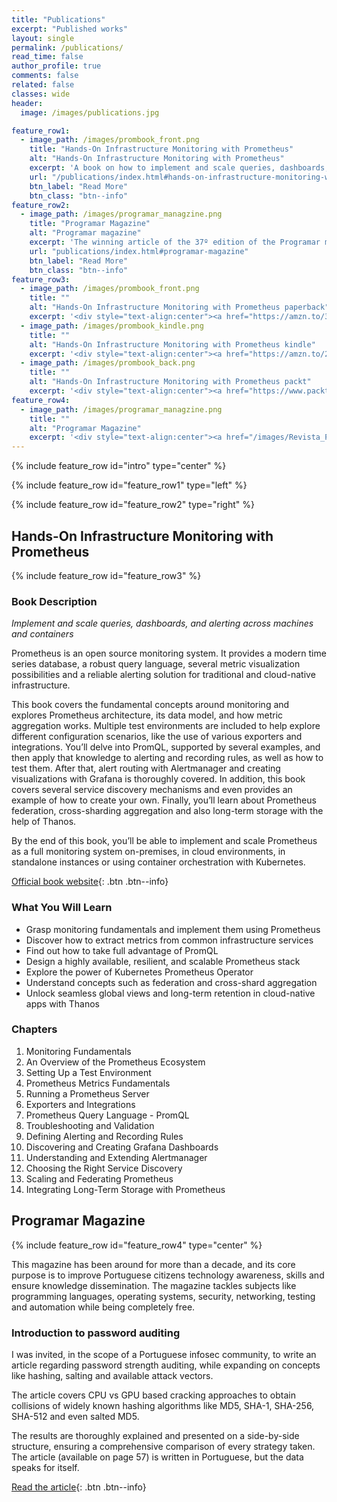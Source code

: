```yaml
---
title: "Publications"
excerpt: "Published works"
layout: single
permalink: /publications/
read_time: false
author_profile: true
comments: false
related: false
classes: wide
header:
  image: /images/publications.jpg

feature_row1:
  - image_path: /images/prombook_front.png
    title: "Hands-On Infrastructure Monitoring with Prometheus"
    alt: "Hands-On Infrastructure Monitoring with Prometheus"
    excerpt: 'A book on how to implement and scale queries, dashboards, and alerting across machines and containers'
    url: "/publications/index.html#hands-on-infrastructure-monitoring-with-prometheus"
    btn_label: "Read More"
    btn_class: "btn--info"
feature_row2:
  - image_path: /images/programar_managzine.png
    title: "Programar Magazine"
    alt: "Programar magazine"
    excerpt: 'The winning article of the 37º edition of the Programar magazine'
    url: "publications/index.html#programar-magazine"
    btn_label: "Read More"
    btn_class: "btn--info"
feature_row3:
  - image_path: /images/prombook_front.png
    title: ""
    alt: "Hands-On Infrastructure Monitoring with Prometheus paperback"
    excerpt: '<div style="text-align:center"><a href="https://amzn.to/30UOVoM" class="btn btn--book btn--large" title="book paperback"><i class="fas fa-book" aria-hidden="true"></i><span> Amazon - Paperback</span></a></div>'
  - image_path: /images/prombook_kindle.png
    title: ""
    alt: "Hands-On Infrastructure Monitoring with Prometheus kindle"
    excerpt: '<div style="text-align:center"><a href="https://amzn.to/2QBHlL2" class="btn btn--book btn--large" title="book kindle"><i class="fas fa-tablet-alt" aria-hidden="true"></i><span> Amazon - Kindle</span></a></div>'
  - image_path: /images/prombook_back.png
    title: ""
    alt: "Hands-On Infrastructure Monitoring with Prometheus packt"
    excerpt: '<div style="text-align:center"><a href="https://www.packtpub.com/virtualization-and-cloud/hands-infrastructure-monitoring-prometheus" class="btn btn--book btn--large" title="book packt"><i class="fas fa-book-open" aria-hidden="true"></i><span> Packt - Website</span></a></div><br>'
feature_row4:
  - image_path: /images/programar_managzine.png
    title: ""
    alt: "Programar Magazine"
    excerpt: '<div style="text-align:center"><a href="/images/Revista_PROGRAMAR_37.pdf" class="btn btn--book btn--large" title="Programar Magazine"><i class="fas fa-tablet-alt" aria-hidden="true"></i><span> Free download</span></a></div><br>'
---
```


{% include feature_row id="intro" type="center" %}

{% include feature_row id="feature_row1" type="left" %}

{% include feature_row id="feature_row2" type="right" %}

## Hands-On Infrastructure Monitoring with Prometheus

{% include feature_row id="feature_row3" %}

### Book Description

*Implement and scale queries, dashboards, and alerting across machines and containers*

Prometheus is an open source monitoring system. It provides a modern time series database, a robust query language, several metric visualization possibilities and a reliable alerting solution for traditional and cloud-native infrastructure.

This book covers the fundamental concepts around monitoring and explores Prometheus architecture, its data model, and how metric aggregation works. Multiple test environments are included to help explore different configuration scenarios, like the use of various exporters and integrations. You’ll delve into PromQL, supported by several examples, and then apply that knowledge to alerting and recording rules, as well as how to test them. After that, alert routing with Alertmanager and creating visualizations with Grafana is thoroughly covered. In addition, this book covers several service discovery mechanisms and even provides an example of how to create your own. Finally, you’ll learn about Prometheus federation, cross-sharding aggregation and also long-term storage with the help of Thanos.

By the end of this book, you’ll be able to implement and scale Prometheus as a full monitoring system on-premises, in cloud environments, in standalone instances or using container orchestration with Kubernetes.

[Official book website](https://www.prombook.info){: .btn .btn--info}

### What You Will Learn

* Grasp monitoring fundamentals and implement them using Prometheus
* Discover how to extract metrics from common infrastructure services
* Find out how to take full advantage of PromQL
* Design a highly available, resilient, and scalable Prometheus stack
* Explore the power of Kubernetes Prometheus Operator
* Understand concepts such as federation and cross-shard aggregation
* Unlock seamless global views and long-term retention in cloud-native apps with Thanos

### Chapters

1. Monitoring Fundamentals
2. An Overview of the Prometheus Ecosystem
3. Setting Up a Test Environment
4. Prometheus Metrics Fundamentals
5. Running a Prometheus Server
6. Exporters and Integrations
7. Prometheus Query Language - PromQL
8. Troubleshooting and Validation
9. Defining Alerting and Recording Rules
10. Discovering and Creating Grafana Dashboards
11. Understanding and Extending Alertmanager
12. Choosing the Right Service Discovery
13. Scaling and Federating Prometheus
14. Integrating Long-Term Storage with Prometheus

## Programar Magazine

{% include feature_row id="feature_row4" type="center" %}

This magazine has been around for more than a decade, and its core purpose is to improve Portuguese citizens technology awareness, skills and ensure knowledge dissemination. The magazine tackles subjects like programming languages, operating systems, security, networking, testing and automation while being completely free.

### Introduction to password auditing

I was invited, in the scope of a Portuguese infosec community, to write an article regarding password strength auditing, while expanding on concepts like hashing, salting and available attack vectors.

The article covers CPU vs GPU based cracking approaches to obtain collisions of widely known hashing algorithms like MD5, SHA-1, SHA-256, SHA-512 and even salted MD5.

The results are thoroughly explained and presented on a side-by-side structure, ensuring a comprehensive comparison of every strategy taken. The article (available on page 57) is written in Portuguese, but the data speaks for itself.

[Read the article](/images/Revista_PROGRAMAR_37.pdf){: .btn .btn--info}
